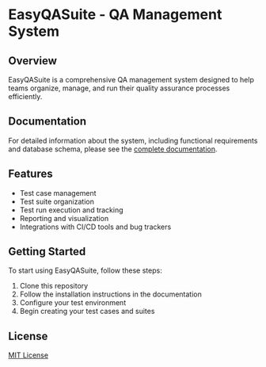 # EasyQASuite - QA Management System

## Overview

EasyQASuite is a comprehensive QA management system designed to help teams organize, manage, and run their quality assurance processes efficiently.

## Documentation

For detailed information about the system, including functional requirements and database schema, please see the [complete documentation](./DOC.MD).

## Features

- Test case management
- Test suite organization
- Test run execution and tracking
- Reporting and visualization
- Integrations with CI/CD tools and bug trackers

## Getting Started

To start using EasyQASuite, follow these steps:

1. Clone this repository
2. Follow the installation instructions in the documentation
3. Configure your test environment
4. Begin creating your test cases and suites

## License

[MIT License](LICENSE)